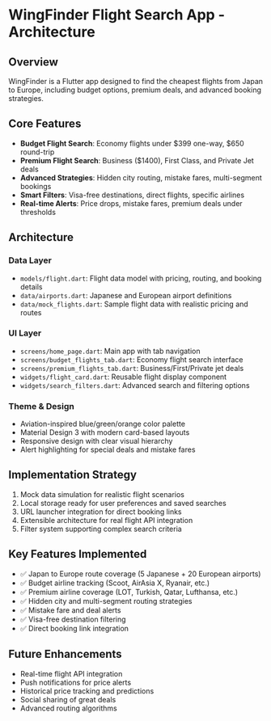 # WingFinder Flight Search App - Architecture

## Overview
WingFinder is a Flutter app designed to find the cheapest flights from Japan to Europe, including budget options, premium deals, and advanced booking strategies.

## Core Features
- **Budget Flight Search**: Economy flights under $399 one-way, $650 round-trip
- **Premium Flight Search**: Business ($1400), First Class, and Private Jet deals  
- **Advanced Strategies**: Hidden city routing, mistake fares, multi-segment bookings
- **Smart Filters**: Visa-free destinations, direct flights, specific airlines
- **Real-time Alerts**: Price drops, mistake fares, premium deals under thresholds

## Architecture

### Data Layer
- `models/flight.dart`: Flight data model with pricing, routing, and booking details
- `data/airports.dart`: Japanese and European airport definitions
- `data/mock_flights.dart`: Sample flight data with realistic pricing and routes

### UI Layer
- `screens/home_page.dart`: Main app with tab navigation
- `screens/budget_flights_tab.dart`: Economy flight search interface
- `screens/premium_flights_tab.dart`: Business/First/Private jet deals
- `widgets/flight_card.dart`: Reusable flight display component
- `widgets/search_filters.dart`: Advanced search and filtering options

### Theme & Design
- Aviation-inspired blue/green/orange color palette
- Material Design 3 with modern card-based layouts
- Responsive design with clear visual hierarchy
- Alert highlighting for special deals and mistake fares

## Implementation Strategy
1. Mock data simulation for realistic flight scenarios
2. Local storage ready for user preferences and saved searches
3. URL launcher integration for direct booking links
4. Extensible architecture for real flight API integration
5. Filter system supporting complex search criteria

## Key Features Implemented
- ✅ Japan to Europe route coverage (5 Japanese + 20 European airports)
- ✅ Budget airline tracking (Scoot, AirAsia X, Ryanair, etc.)
- ✅ Premium airline coverage (LOT, Turkish, Qatar, Lufthansa, etc.)
- ✅ Hidden city and multi-segment routing strategies
- ✅ Mistake fare and deal alerts
- ✅ Visa-free destination filtering
- ✅ Direct booking link integration

## Future Enhancements
- Real-time flight API integration
- Push notifications for price alerts
- Historical price tracking and predictions
- Social sharing of great deals
- Advanced routing algorithms